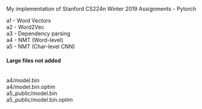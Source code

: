 My implementation of Stanford CS224n Winter 2019 Assignments - Pytorch

a1 - Word Vectors<br>
a2 - Word2Vec<br>
a3 - Dependency parsing<br>
a4 - NMT (Word-level)<br>
a5 - NMT (Char-level CNN)<br>

<h4>Large files not added</h4><br>
a4/model.bin <br>
a4/model.bin.optim <br>
a5_public/model.bin <br>
a5_public/model.bin.optim <br>
